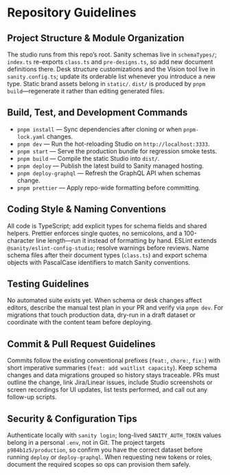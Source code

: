 # Repository Guidelines

## Project Structure & Module Organization

The studio runs from this repo’s root. Sanity schemas live in `schemaTypes/`; `index.ts` re-exports `class.ts` and `pre-designs.ts`, so add new document definitions there. Desk structure customizations and the Vision tool live in `sanity.config.ts`; update its orderable list whenever you introduce a new type. Static brand assets belong in `static/`. `dist/` is produced by `pnpm build`—regenerate it rather than editing generated files.

## Build, Test, and Development Commands

- `pnpm install` — Sync dependencies after cloning or when `pnpm-lock.yaml` changes.
- `pnpm dev` — Run the hot-reloading Studio on `http://localhost:3333`.
- `pnpm start` — Serve the production bundle for regression smoke tests.
- `pnpm build` — Compile the static Studio into `dist/`.
- `pnpm deploy` — Publish the latest build to Sanity managed hosting.
- `pnpm deploy-graphql` — Refresh the GraphQL API when schemas change.
- `pnpm prettier` — Apply repo-wide formatting before committing.

## Coding Style & Naming Conventions

All code is TypeScript; add explicit types for schema fields and shared helpers. Prettier enforces single quotes, no semicolons, and a 100-character line length—run it instead of formatting by hand. ESLint extends `@sanity/eslint-config-studio`; resolve warnings before reviews. Name schema files after their document types (`class.ts`) and export schema objects with PascalCase identifiers to match Sanity conventions.

## Testing Guidelines

No automated suite exists yet. When schema or desk changes affect editors, describe the manual test plan in your PR and verify via `pnpm dev`. For migrations that touch production data, dry-run in a draft dataset or coordinate with the content team before deploying.

## Commit & Pull Request Guidelines

Commits follow the existing conventional prefixes (`feat:`, `chore:`, `fix:`) with short imperative summaries (`feat: add waitlist capacity`). Keep schema changes and data migrations grouped so history stays traceable. PRs must outline the change, link Jira/Linear issues, include Studio screenshots or screen recordings for UI updates, list tests performed, and call out any follow-up scripts.

## Security & Configuration Tips

Authenticate locally with `sanity login`; long-lived `SANITY_AUTH_TOKEN` values belong in a personal `.env`, not in Git. The project targets `p984b1z5/production`, so confirm you have the correct dataset before running `deploy` or `deploy-graphql`. When requesting new tokens or roles, document the required scopes so ops can provision them safely.
